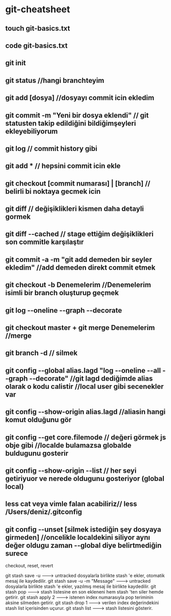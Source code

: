 # git-cheatsheet


touch git-basics.txt
-
code git-basics.txt
-
git init
-
git status //hangi branchteyim
-
git add [dosya] //dosyayı commit icin ekledim
-
git commit -m "Yeni bir dosya eklendi" // git statusten takip edildiğini bildiğimşeyleri ekleyebiliyorum
-
git log // commit history gibi
-
git add * // hepsini commit icin ekle
-
git checkout [commit numarası] | [branch] // belirli bi noktaya gecmek icin
-
git diff // değişiklikleri kismen daha detayli gormek
-
git diff --cached // stage ettiğim değişiklikleri son commitle karşılaştır
-
git commit -a -m "git add demeden bir seyler ekledim"  //add demeden direkt commit etmek
-
git checkout -b Denemelerim //Denemelerim isimli bir branch oluşturup geçmek
-
git log --oneline --graph --decorate
-
git checkout master + git merge Denemelerim //merge
-
git branch -d // silmek
-
git config --global alias.lagd "log --oneline --all --graph --decorate" //git lagd dediğimde alias olarak o kodu calistir //local user gibi secenekler var
-
git config --show-origin alias.lagd //aliasin hangi komut olduğunu gör
-
git config --get core.filemode // değeri görmek js obje gibi //localde bulamazsa globalde buldugunu gosterir
-
git config --show-origin --list // her seyi getiriyuor ve nerede oldugunu gosteriyor (global local)
-
less cat veya vimle falan acabiliriz// less /Users/deniz/.gitconfig
-
git config --unset [silmek istediğin şey  dosyaya girmeden] //oncelikle localdekini siliyor aynı değer oldugu zaman --global diye belirtmediğin surece 
-
checkout, reset, revert

git stash save -u ---> untracked dosyalarla birlikte stash 'e ekler, otomatik mesaj ile kaydedilir.
git stash save -u -m "Message" ---> untracked dosyalarla birlikte stash 'e ekler, yazılmış mesaj ile birlikte kaydedilir.
git stash pop ---> stash listesine en son ekleneni hem stash 'ten siler hemde getirir.
git stash apply 2 ---> istenen index numarasıyla pop teriminin aksine silmeden getirir. 
git stash drop 1 ---> verilen index değerindekini stash list içerisinden uçurur.
git stash list ---> stash listesini gösterir.

